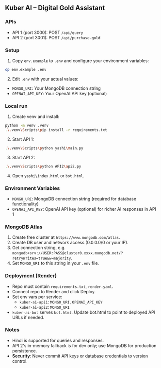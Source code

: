 ## Kuber AI – Digital Gold Assistant

### APIs
- API 1 (port 3000): POST `/api/query`
- API 2 (port 3001): POST `/api/purchase-gold`

### Setup
1) Copy `env.example` to `.env` and configure your environment variables:
```bash
cp env.example .env
```

2) Edit `.env` with your actual values:
- `MONGO_URI`: Your MongoDB connection string
- `OPENAI_API_KEY`: Your OpenAI API key (optional)

### Local run
1) Create venv and install:
```bash
python -m venv .venv
.\.venv\Scripts\pip install -r requirements.txt
```

2) Start API 1:
```bash
.\.venv\Scripts\python yashi\main.py
```

3) Start API 2:
```bash
.\.venv\Scripts\python API2\api2.py
```

4) Open `yashi\index.html` or `bot.html`.

### Environment Variables
- `MONGO_URI`: MongoDB connection string (required for database functionality)
- `OPENAI_API_KEY`: OpenAI API key (optional) for richer AI responses in API 1

### MongoDB Atlas
1) Create free cluster at `https://www.mongodb.com/atlas`.
2) Create DB user and network access (0.0.0.0/0 or your IP).
3) Get connection string, e.g. `mongodb+srv://USER:PASS@cluster0.xxxx.mongodb.net/?retryWrites=true&w=majority`.
4) Set `MONGO_URI` to this string in your `.env` file.

### Deployment (Render)
- Repo must contain `requirements.txt`, `render.yaml`.
- Connect repo to Render and click Deploy.
- Set env vars per service:
  - `kuber-ai-api1`: `MONGO_URI`, `OPENAI_API_KEY`
  - `kuber-ai-api2`: `MONGO_URI`
- `kuber-ai-bot` serves `bot.html`. Update bot.html to point to deployed API URLs if needed.

### Notes
- Hindi is supported for queries and responses.
- API 2's in-memory fallback is for dev only; use MongoDB for production persistence.
- **Security**: Never commit API keys or database credentials to version control.
